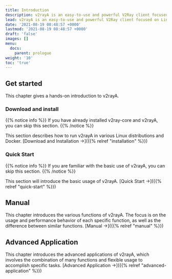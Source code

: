 ```yaml
---
title: Introduction
description: v2rayA is an easy-to-use and powerful V2Ray client focused on Linux.
lead: v2rayA is an easy-to-use and powerful V2Ray client focused on Linux. You can use this section to quickly preview the content of the user documentation.
date: '2021-08-19 08:48:57 +0000'
lastmod: '2021-08-19 08:48:57 +0000'
draft: 'false'
images: []
menu:
  docs:
    parent: prologue
weight: '10'
toc: 'true'
---
```


## Get started

This chapter gives a hands-on introduction to v2rayA.

### Download and install

{{% notice info %}} If you have already installed v2ray-core and v2rayA, you can skip this section. {{% /notice %}}

This section describes how to run v2rayA in various Linux distributions and Docker. [Download and Installation →]({{% relref "installation" %}})

### Quick Start

{{% notice info %}} If you are familiar with the basic use of v2rayA, you can skip this section. {{% /notice %}}

This section will introduce the basic usage of v2rayA. [Quick Start →]({{% relref "quick-start" %}})

## Manual

This chapter introduces the various functions of v2rayA. The focus is on the usage and performance behavior of each specific function, as well as the difference between similar functions. [Manual →]({{% relref "manual" %}})

## Advanced Application

This chapter introduces the advanced applications of v2rayA, which involves the combination of many functions and flexible usage to accomplish specific tasks. [Advanced Application →]({{% relref "advanced-application" %}})
